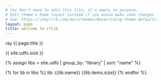 ```yaml
---
# You don't need to edit this file, it's empty on purpose.
# Edit theme's home layout instead if you wanna make some changes
# See: https://jekyllrb.com/docs/themes/#overriding-theme-defaults
layout: page
title: welcome to cflib
---
```


ray {{ page.title }}

{{ site.udfs.size }}

{% assign libs = site.udfs | group_by: "library" | sort: "name" %}

{% for lib in libs %}
lib: {{lib.name}} {{lib.items.size}}
{% endfor %}